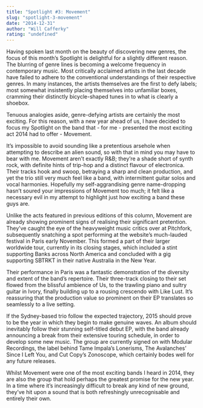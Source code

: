 ```yaml
---
title: "Spotlight #3: Movement"
slug: "spotlight-3-movement"
date: "2014-12-31"
author: "Will Cafferky"
rating: "undefined"
---
```


Having spoken last month on the beauty of discovering new genres, the focus of this month’s Spotlight is delightful for a slightly different reason. The blurring of genre lines is becoming a welcome frequency in contemporary music. Most critically acclaimed artists in the last decade have failed to adhere to the conventional understandings of their respective genres. In many instances, the artists themselves are the first to defy labels; most somewhat insistently placing themselves into unfamiliar boxes, cramming their distinctly bicycle-shaped tunes in to what is clearly a shoebox.

Tenuous analogies aside, genre-defying artists are certainly the most exciting. For this reason, with a new year ahead of us, I have decided to focus my Spotlight on the band that - for me - presented the most exciting act 2014 had to offer - Movement.

It’s impossible to avoid sounding like a pretentious arsehole when attempting to describe an alien sound, so with that in mind you may have to bear with me. Movement aren’t exactly R&B; they’re a shade short of synth rock, with definite hints of trip-hop and a distinct flavour of electronica. Their tracks hook and swoop, betraying a sharp and clean production, and yet the trio still very much feel like a band, with intermittent guitar solos and vocal harmonies. Hopefully my self-aggrandising genre name-dropping hasn’t soured your impressions of Movement too much; it felt like a necessary evil in my attempt to highlight just how exciting a band these guys are.

Unlike the acts featured in previous editions of this column, Movement are already showing prominent signs of realising their significant pretention. They’ve caught the eye of the heavyweight music critics over at Pitchfork, subsequently snatching a spot performing at the website’s much-lauded festival in Paris early November. This formed a part of their larger worldwide tour, currently in its closing stages, which included a stint supporting Banks across North America and concluded with a gig supporting SBTRKT in their native Australia in the New Year.

Their performance in Paris was a fantastic demonstration of the diversity and extent of the band’s repertoire. Their three-track closing to their set flowed from the blissful ambience of Us, to the trawling piano and sultry guitar in Ivory, finally building up to a rousing crescendo with Like Lust. It’s reassuring that the production value so prominent on their EP translates so seamlessly to a live setting.

If the Sydney-based trio follow the expected trajectory, 2015 should prove to be the year in which they begin to make genuine waves. An album should inevitably follow their stunning self-titled debut EP, with the band already announcing a break from their extensive touring schedule, in order to develop some new music. The group are currently signed on with Modular Recordings, the label behind Tame Impala’s Lonerisms, The Avalanches’ Since I Left You, and Cut Copy’s Zonoscope, which certainly bodes well for any future releases.

Whilst Movement were one of the most exciting bands I heard in 2014, they are also the group that hold perhaps the greatest promise for the new year. In a time where it’s increasingly difficult to break any kind of new ground, they’ve hit upon a sound that is both refreshingly unrecognisable and entirely their own.
